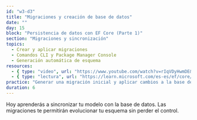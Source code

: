 ```yaml
---
id: "w3-d3"
title: "Migraciones y creación de base de datos"
date: ""
day: 15
block: "Persistencia de datos con EF Core (Parte 1)"
section: "Migraciones y sincronización"
topics:
  - Crear y aplicar migraciones
  - Comandos CLI y Package Manager Console
  - Generación automática de esquema
resources:
  - { type: "video", url: "https://www.youtube.com/watch?v=rIqVDyHwmDE&t=1022s" }
  - { type: "lectura", url: "https://learn.microsoft.com/es-es/ef/core/managing-schemas/migrations/" }
practice: "Generar una migración inicial y aplicar cambios a la base de datos local."
duration: 6
---
```


Hoy aprenderás a sincronizar tu modelo con la base de datos. Las migraciones te permitirán evolucionar tu esquema sin perder el control.